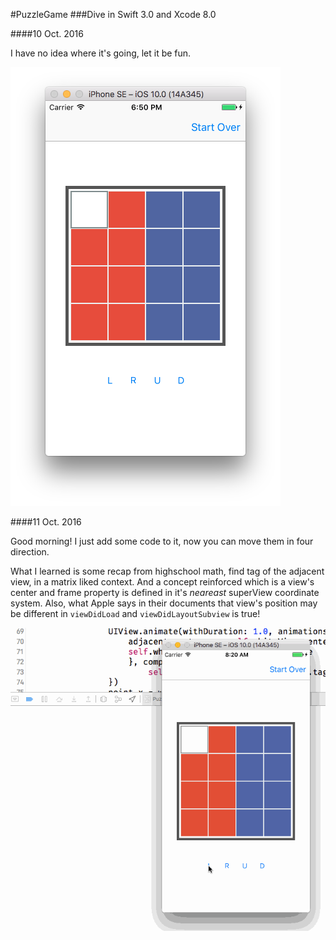 #PuzzleGame
###Dive in Swift 3.0 and Xcode 8.0

####10 Oct. 2016

I have no idea where it's going, let it be fun.

![Screenshot](./img/take-1.png)

####11 Oct. 2016

Good morning! I just add some code to it, now you can move them in four direction.

What I learned is some recap from highschool math, find tag of the adjacent view, in a matrix liked context. And a concept reinforced which is a view's center and frame property is defined in it's _neareast_ superView coordinate system. Also, what Apple says in their documents that view's position may be different in `viewDidLoad` and `viewDidLayoutSubview` is true!

![Screenshot](./img/take-2.gif)
